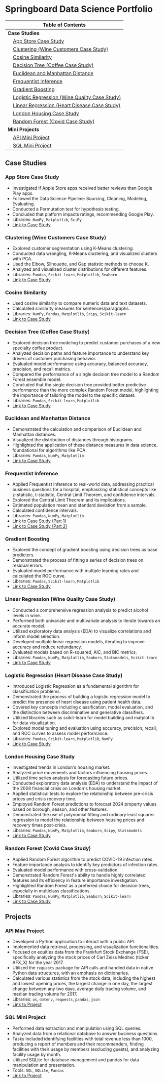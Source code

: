 # Springboard Data Science Portfolio

| **Table of Contents** |
| --- |
| **Case Studies** |
| &nbsp;&nbsp;&nbsp;&nbsp;[App Store Case Study](#app-store-case-study) |
| &nbsp;&nbsp;&nbsp;&nbsp;[Clustering (Wine Customers Case Study)](#clustering-wine-customers-case-study) |
| &nbsp;&nbsp;&nbsp;&nbsp;[Cosine Similarity](#cosine-similarity) |
| &nbsp;&nbsp;&nbsp;&nbsp;[Decision Tree (Coffee Case Study)](#decision-tree-coffee-case-study) |
| &nbsp;&nbsp;&nbsp;&nbsp;[Euclidean and Manhattan Distance](#euclidean-and-manhattan-distance) |
| &nbsp;&nbsp;&nbsp;&nbsp;[Frequentist Inference](#frequentist-inference) |
| &nbsp;&nbsp;&nbsp;&nbsp;[Gradient Boosting](#gradient-boosting) |
| &nbsp;&nbsp;&nbsp;&nbsp;[Logistic Regression (Wine Quality Case Study)](#logistic-regression-wine-quality-case-study) |
| &nbsp;&nbsp;&nbsp;&nbsp;[Linear Regression (Heart Disease Case Study)](#linear-regression-heart-disease-case-study) |
| &nbsp;&nbsp;&nbsp;&nbsp;[London Housing Case Study](#london-housing-case-study) |
| &nbsp;&nbsp;&nbsp;&nbsp;[Random Forest (Covid Case Study)](#random-forest-covid-case-study) |
| **Mini Projects** |
| &nbsp;&nbsp;&nbsp;&nbsp;[API Mini Project](#api-mini-project) |
| &nbsp;&nbsp;&nbsp;&nbsp;[SQL Mini Project](#sql-mini-project) |

## Case Studies

### App Store Case Study
- Investigated if Apple Store apps received better reviews than Google Play apps.
- Followed the Data Science Pipeline: Sourcing, Cleaning, Modeling, Evaluating.
- Conducted a Permutation test for hypothesis testing.
- Concluded that platform impacts ratings, recommending Google Play.
- Libraries: `NumPy`, `Matplotlib`, `SciPy`
- [Link to Case Study](https://github.com/dennisvdang/Springboard-Portfolio/blob/main/Case%20Studies/App%20Store%20Case%20Study/Springboard%20Apps%20project%20-%20Tier%203%20-%20Complete.ipynb)

### Clustering (Wine Customers Case Study)
- Explored customer segmentation using K-Means clustering.
- Conducted data wrangling, K-Means clustering, and visualized clusters with PCA.
- Used the Elbow, Silhouette, and Gap statistic methods to choose K.
- Analyzed and visualized cluster distributions for different features.
- Libraries: `Pandas`, `Scikit-learn`, `Matplotlib`, `Seaborn`
- [Link to Case Study](https://github.com/dennisvdang/Springboard-Portfolio/blob/main/Case%20Studies/Clustering%20(Wine%20Customers%20Case%20Study)/Clustering%20Case%20Study%20-%20Customer%20Segmentation%20with%20K-Means%20-%20Tier%203.ipynb)

### Cosine Similarity
- Used cosine similarity to compare numeric data and text datasets.
- Calculated similarity measures for sentences/paragraphs.
- Libraries: `NumPy`, `Pandas`, `Matplotlib`, `Scipy`, `Scikit-learn`
- [Link to Case Study](https://github.com/dennisvdang/Springboard-Portfolio/blob/main/Case%20Studies/Cosine%20Similarity/Cosine_Similarity_Case_Study.ipynb)

### Decision Tree (Coffee Case Study)
- Explored decision tree modeling to predict customer purchases of a new specialty coffee product.
- Analyzed decision paths and feature importance to understand key drivers of customer purchasing behavior.
- Evaluated model performance using accuracy, balanced accuracy, precision, and recall metrics.
- Compared the performance of a single decision tree model to a Random Forest ensemble model.
- Concluded that the single decision tree provided better predictive performance than the more complex Random Forest model, highlighting the importance of tailoring the model to the specific dataset.
- Libraries: `Pandas`, `Scikit-learn`, `Matplotlib`
- [Link to Case Study](https://github.com/dennisvdang/Springboard-Portfolio/blob/main/Case%20Studies/Decision%20Tree%20(Coffee%20Case%20Study)/Springboard%20Decision%20Tree%20Specialty%20Coffee%20Case%20Study%20-%20Tier%203.ipynb)

### Euclidean and Manhattan Distance
- Demonstrated the calculation and comparison of Euclidean and Manhattan distances.
- Visualized the distribution of distances through histograms.
- Highlighted the application of these distance measures in data science, foundational for algorithms like PCA.
- Libraries: `Pandas`, `NumPy`, `Matplotlib`
- [Link to Case Study](https://github.com/dennisvdang/Springboard-Portfolio/blob/main/Case%20Studies/Euclidean%20and%20Manhattan%20Distance/Euclidean_and_Manhattan_Distances_Case_Study.ipynb)

### Frequentist Inference
- Applied Frequentist inference to real-world data, addressing practical business questions for a hospital, emphasizing statistical concepts like z-statistic, t-statistic, Central Limit Theorem, and confidence intervals.
- Explored the Central Limit Theorem and its implications.
- Estimated population mean and standard deviation from a sample.
- Calculated confidence intervals.
- Libraries: `Pandas`, `NumPy`, `Matplotlib`
- [Link to Case Study (Part 1)](https://github.com/dennisvdang/Springboard-Portfolio/blob/main/Case%20Studies/Frequentist%20Inference/Frequentist%20Inference%20Case%20Study%20-%20Part%20A%20(3).ipynb)
- [Link to Case Study (Part 2)](https://github.com/dennisvdang/Springboard-Portfolio/blob/main/Case%20Studies/Frequentist%20Inference/Frequentist%20Inference%20Case%20Study%20-%20Part%20B%20(2).ipynb)

### Gradient Boosting
- Explored the concept of gradient boosting using decision trees as base predictors.
- Demonstrated the process of fitting a series of decision trees on residual errors.
- Evaluated model performance with multiple learning rates and calculated the ROC curve.
- Libraries: `Pandas`, `Scikit-learn`, `Matplotlib`
- [Link to Case Study](https://github.com/dennisvdang/Springboard-Portfolio/blob/main/Case%20Studies/Gradient%20Boosting/Gradient%20Boosting%20Case%20Study.ipynb)

### Linear Regression (Wine Quality Case Study)
- Conducted a comprehensive regression analysis to predict alcohol levels in wine.
- Performed both univariate and multivariate analysis to iterate towards an accurate model.
- Utilized exploratory data analysis (EDA) to visualize correlations and inform model selection.
- Developed multiple linear regression models, iterating to improve accuracy and reduce redundancy.
- Evaluated models based on R-squared, AIC, and BIC metrics.
- Libraries: `Pandas`, `NumPy`, `Matplotlib`, `Seaborn`, `Statsmodels`, `Scikit-learn`
- [Link to Case Study](https://github.com/dennisvdang/Springboard-Portfolio/blob/main/Case%20Studies/Linear%20Regression%20(Wine%20Quality%20Case%20Study)/Springboard%20Regression%20Case%20Study%20-%20the%20Red%20Wine%20Dataset%20-%20Tier%203.ipynb)

### Logistic Regression (Heart Disease Case Study)
- Introduced Logistic Regression as a fundamental algorithm for classification problems.
- Demonstrated the process of building a logistic regression model to predict the presence of heart disease using patient health data.
- Covered key concepts including classification, model evaluation, and the distinction between discriminative and generative classifiers.
- Utilized libraries such as scikit-learn for model building and matplotlib for data visualization.
- Explored model tuning and evaluation using accuracy, precision, recall, and ROC curves to assess model performance.
- Libraries: `Pandas`, `Scikit-learn`, `Matplotlib`, `NumPy`
- [Link to Case Study](https://github.com/dennisvdang/Springboard-Portfolio/blob/main/Case%20Studies/Logistic%20Regression%20(Heart%20Disease%20Case%20Study)/Logistic%20Regression%20Advanced%20Case%20Study.ipynb)

### London Housing Case Study
- Investigated trends in London's housing market.
- Analyzed price movements and factors influencing housing prices.
- Utilized time series analysis for forecasting future prices.
- Conducted exploratory data analysis (EDA) to understand the impact of the 2008 financial crisis on London's housing market.
- Applied statistical tests to explore the relationship between pre-crisis prices and crisis recovery time.
- Employed Random Forest predictions to forecast 2024 property values based on borough, season, and other features.
- Demonstrated the use of polynomial fitting and ordinary least squares regression to model the relationship between housing prices and recovery times post-crisis.
- Libraries: `Pandas`, `NumPy`, `Matplotlib`, `Seaborn`, `Scipy`, `Statsmodels`
- [Link to Case Study](https://github.com/dennisvdang/Springboard-Portfolio/blob/main/Case%20Studies/London%20Housing%20Case%20Study/Unit%204%20Challenge%20-%20Tier%203.ipynb)

### Random Forest (Covid Case Study)
- Applied Random Forest algorithm to predict COVID-19 infection rates.
- Feature importance analysis to identify key predictors of infection rates.
- Evaluated model performance with cross-validation.
- Demonstrated Random Forest's ability to handle highly correlated features and its efficiency in feature importance investigation.
- Highlighted Random Forest as a preferred choice for decision trees, especially in multiclass classifications.
- Libraries: `Pandas`, `NumPy`, `Matplotlib`, `Seaborn`, `Scikit-learn`
- [Link to Case Study](https://github.com/dennisvdang/Springboard-Portfolio/blob/main/Case%20Studies/Random%20Forest%20(Covid%20Case%20Study)/RandomForest_casestudy_covid19.ipynb)

## Projects

### API Mini Project
- Developed a Python application to interact with a public API.
- Implemented data retrieval, processing, and visualization functionalities.
- Focused on equities data from the Frankfurt Stock Exchange (FSE), specifically analyzing the stock prices of Carl Zeiss Meditec (ticker AFX_X) for the year 2017.
- Utilized the `requests` package for API calls and handled data in native Python data structures, with an emphasis on dictionaries.
- Calculated various statistics from the stock data, including the highest and lowest opening prices, the largest change in one day, the largest change between any two days, average daily trading volume, and median trading volume for 2017.
- Libraries: `os`, `dotenv`, `requests`, `pandas`, `json`
- [Link to Project](https://github.com/dennisvdang/Springboard-Portfolio/blob/main/Projects/API%20Mini%20Project/api_data_wrangling_mini_project.ipynb)

### SQL Mini Project
- Performed data extraction and manipulation using SQL queries.
- Analyzed data from a relational database to answer business questions.
- Tasks included identifying facilities with total revenue less than 1000, producing a report of members and their recommenders, finding facilities with their usage by members (excluding guests), and analyzing facility usage by month.
- Utilized SQLite for database management and pandas for data manipulation and presentation.
- Tools: `SQL`, `SQLite`, `Pandas`
- [Link to Project](https://github.com/dennisvdang/Springboard-Portfolio/blob/main/Projects/SQL%20Mini%20Project/SQLite%20notebook.ipynb)
